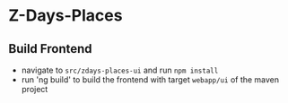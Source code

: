 # Z-Days-Places
## Build Frontend
- navigate to `src/zdays-places-ui` and run `npm install`
- run 'ng build' to build the frontend with target `webapp/ui` of the maven project